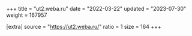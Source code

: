 +++
title = "ut2.weba.ru"
date = "2022-03-22"
updated = "2023-07-30"
weight = 167957

[extra]
source = "https://ut2.weba.ru/"
ratio = 1
size = 164
+++
